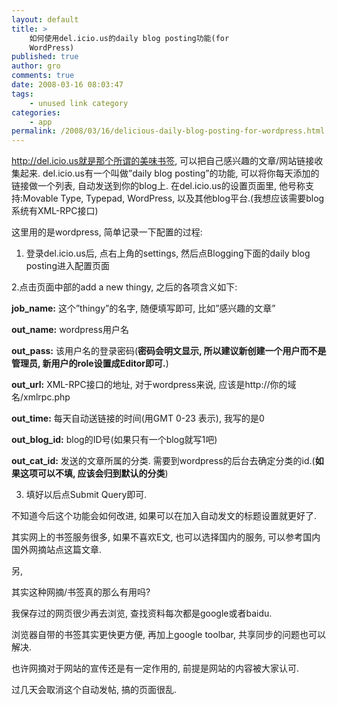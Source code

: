 ```yaml
---
layout: default
title: >
    如何使用del.icio.us的daily blog posting功能(for
    WordPress)
published: true
author: gro
comments: true
date: 2008-03-16 08:03:47
tags:
    - unused link category
categories:
    - app
permalink: /2008/03/16/delicious-daily-blog-posting-for-wordpress.html
---
```

http://del.icio.us就是那个所谓的美味书签, 可以把自己感兴趣的文章/网站链接收集起来. del.icio.us有一个叫做&#8221;daily blog posting&#8221;的功能, 可以将你每天添加的链接做一个列表, 自动发送到你的blog上. 在del.icio.us的设置页面里, 他号称支持:Movable Type, Typepad, WordPress, 以及其他blog平台.(我想应该需要blog系统有XML-RPC接口)

这里用的是wordpress, 简单记录一下配置的过程:

1. 登录del.icio.us后, 点右上角的settings, 然后点Blogging下面的daily blog posting进入配置页面

2.点击页面中部的add a new thingy, 之后的各项含义如下:

**job_name:** 这个&#8221;thingy&#8221;的名字, 随便填写即可, 比如&#8221;感兴趣的文章&#8221;
  
**out_name:** wordpress用户名
  
**out_pass:** 该用户名的登录密码(**密码会明文显示, 所以建议新创建一个用户而不是管理员, 新用户的role设置成Editor即可.**)
  
**out_url:** XML-RPC接口的地址, 对于wordpress来说, 应该是http://你的域名/xmlrpc.php
  
**out_time:** 每天自动送链接的时间(用GMT 0-23 表示), 我写的是0
  
**out\_blog\_id:** blog的ID号(如果只有一个blog就写1吧)
  
**out\_cat\_id:** 发送的文章所属的分类. 需要到wordpress的后台去确定分类的id.(**如果这项可以不填, 应该会归到默认的分类**)

3. 填好以后点Submit Query即可.

不知道今后这个功能会如何改进, 如果可以在加入自动发文的标题设置就更好了.

其实网上的书签服务很多, 如果不喜欢E文, 也可以选择国内的服务, 可以参考国内国外网摘站点这篇文章.

另,
  
其实这种网摘/书签真的那么有用吗?
  
我保存过的网页很少再去浏览, 查找资料每次都是google或者baidu.
  
浏览器自带的书签其实更快更方便, 再加上google toolbar, 共享同步的问题也可以解决.
  
也许网摘对于网站的宣传还是有一定作用的, 前提是网站的内容被大家认可.
  
过几天会取消这个自动发帖, 搞的页面很乱.